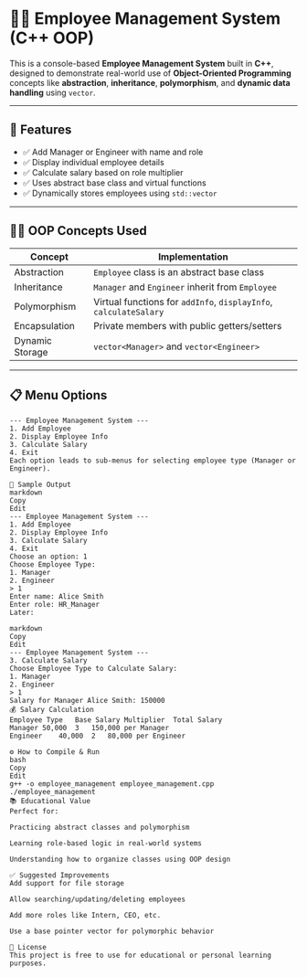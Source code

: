# 👨‍💼 Employee Management System (C++ OOP)

This is a console-based **Employee Management System** built in **C++**, designed to demonstrate real-world use of **Object-Oriented Programming** concepts like **abstraction**, **inheritance**, **polymorphism**, and **dynamic data handling** using `vector`.

---

## 🚀 Features

- ✅ Add Manager or Engineer with name and role
- ✅ Display individual employee details
- ✅ Calculate salary based on role multiplier
- ✅ Uses abstract base class and virtual functions
- ✅ Dynamically stores employees using `std::vector`

---

## 👨‍🏫 OOP Concepts Used

| Concept          | Implementation                              |
|------------------|----------------------------------------------|
| Abstraction      | `Employee` class is an abstract base class   |
| Inheritance      | `Manager` and `Engineer` inherit from `Employee` |
| Polymorphism     | Virtual functions for `addInfo`, `displayInfo`, `calculateSalary` |
| Encapsulation    | Private members with public getters/setters |
| Dynamic Storage  | `vector<Manager>` and `vector<Engineer>`     |

---

## 📋 Menu Options

```text
--- Employee Management System ---
1. Add Employee
2. Display Employee Info
3. Calculate Salary
4. Exit
Each option leads to sub-menus for selecting employee type (Manager or Engineer).

🧪 Sample Output
markdown
Copy
Edit
--- Employee Management System ---
1. Add Employee
2. Display Employee Info
3. Calculate Salary
4. Exit
Choose an option: 1
Choose Employee Type:
1. Manager
2. Engineer
> 1
Enter name: Alice Smith
Enter role: HR_Manager
Later:

markdown
Copy
Edit
--- Employee Management System ---
3. Calculate Salary
Choose Employee Type to Calculate Salary:
1. Manager
2. Engineer
> 1
Salary for Manager Alice Smith: 150000
💰 Salary Calculation
Employee Type	Base Salary	Multiplier	Total Salary
Manager	50,000	3	150,000 per Manager
Engineer	40,000	2	80,000 per Engineer

⚙️ How to Compile & Run
bash
Copy
Edit
g++ -o employee_management employee_management.cpp
./employee_management
📚 Educational Value
Perfect for:

Practicing abstract classes and polymorphism

Learning role-based logic in real-world systems

Understanding how to organize classes using OOP design

✅ Suggested Improvements
Add support for file storage

Allow searching/updating/deleting employees

Add more roles like Intern, CEO, etc.

Use a base pointer vector for polymorphic behavior

📝 License
This project is free to use for educational or personal learning purposes.
